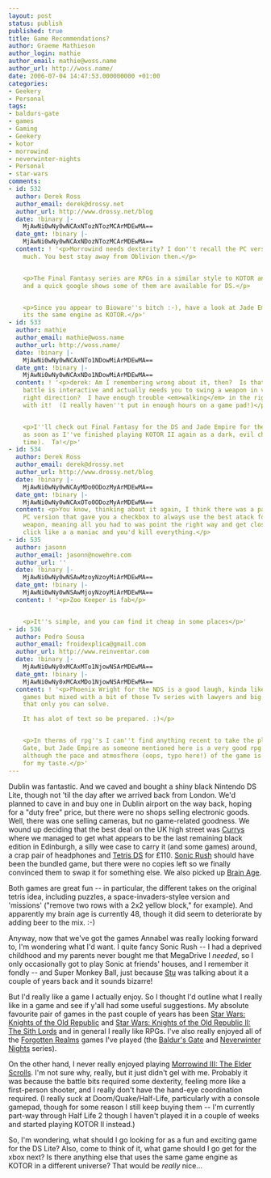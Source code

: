 ```yaml
---
layout: post
status: publish
published: true
title: Game Recommendations?
author: Graeme Mathieson
author_login: mathie
author_email: mathie@woss.name
author_url: http://woss.name/
date: 2006-07-04 14:47:53.000000000 +01:00
categories:
- Geekery
- Personal
tags:
- baldurs-gate
- games
- Gaming
- Geekery
- kotor
- morrowind
- neverwinter-nights
- Personal
- star-wars
comments:
- id: 532
  author: Derek Ross
  author_email: derek@drossy.net
  author_url: http://www.drossy.net/blog
  date: !binary |-
    MjAwNi0wNy0wNCAxNTozNTozMCArMDEwMA==
  date_gmt: !binary |-
    MjAwNi0wNy0wNCAxNDozNTozMCArMDEwMA==
  content: ! '<p>Morrowind needs dexterity? I don''t recall the PC version needing
    much. You best stay away from Oblivion then.</p>


    <p>The Final Fantasy series are RPGs in a similar style to KOTOR and KOTOR 2,
    and a quick google shows some of them are available for DS.</p>


    <p>Since you appear to Bioware''s bitch :-), have a look at Jade Empire, I think
    its the same engine as KOTOR.</p>'
- id: 533
  author: mathie
  author_email: mathie@woss.name
  author_url: http://woss.name/
  date: !binary |-
    MjAwNi0wNy0wNCAxNTo1NDowMiArMDEwMA==
  date_gmt: !binary |-
    MjAwNi0wNy0wNCAxNDo1NDowMiArMDEwMA==
  content: ! '<p>derek: Am I remembering wrong about it, then?  Is that the one where
    battle is interactive and actually needs you to swing a weapon in vaguely the
    right direction?  I have enough trouble <em>walking</em> in the right direction
    with it!  (I really haven''t put in enough hours on a game pad!)</p>


    <p>I''ll check out Final Fantasy for the DS and Jade Empire for the xbox (just
    as soon as I''ve finished playing KOTOR II again as a dark, evil character this
    time).  Ta!</p>'
- id: 534
  author: Derek Ross
  author_email: derek@drossy.net
  author_url: http://www.drossy.net/blog
  date: !binary |-
    MjAwNi0wNy0wNCAyMDo0ODozMyArMDEwMA==
  date_gmt: !binary |-
    MjAwNi0wNy0wNCAxOTo0ODozMyArMDEwMA==
  content: <p>You know, thinking about it again, I think there was a patch for the
    PC version that gave you a checkbox to always use the best atack for your current
    weapon, meaning all you had to was point the right way and get close enough and
    click like a a maniac and you'd kill everything.</p>
- id: 535
  author: jasonn
  author_email: jasonn@nowehre.com
  author_url: ''
  date: !binary |-
    MjAwNi0wNy0wNSAwMzoyNzoyMiArMDEwMA==
  date_gmt: !binary |-
    MjAwNi0wNy0wNSAwMjoyNzoyMiArMDEwMA==
  content: ! '<p>Zoo Keeper is fab</p>


    <p>It''s simple, and you can find it cheap in some places</p>'
- id: 536
  author: Pedro Sousa
  author_email: froidexplica@gmail.com
  author_url: http://www.reinventar.com
  date: !binary |-
    MjAwNi0wNy0xMCAxMTo1NjowNSArMDEwMA==
  date_gmt: !binary |-
    MjAwNi0wNy0xMCAxMDo1NjowNSArMDEwMA==
  content: ! '<p>Phoenix Wright for the NDS is a good laugh, kinda like old adventure
    games but mixed with a bit of those Tv series with lawyers and big murder cases
    that only you can solve.

    It has alot of text so be prepared. :)</p>


    <p>In therms of rpg''s I can''t find anything recent to take the place of Baldur''s
    Gate, but Jade Empire as someone mentioned here is a very good rpg for the xbox,
    although the pace and atmosfhere (oops, typo here!) of the game is kinda slow
    for my taste.</p>'
---
```

Dublin was fantastic.  And we caved and bought a shiny black Nintendo DS Lite, though not 'til the day after we arrived back from London.  We'd planned to cave in and buy one in Dublin airport on the way back, hoping for a "duty free" price, but there were no shops selling electronic goods.  Well, there was one selling cameras, but no game-related goodness.  We wound up deciding that the best deal on the UK high street was [Currys](http://www.currys.co.uk/) where we managed to get what appears to be the last remaining black edition in Edinburgh, a silly wee case to carry it (and some games) around, a crap pair of headphones and [Tetris DS](http://www.tetrisds.com/) for &pound;110.  [Sonic Rush](http://www.sega.com/gamesite/sonicrush/) should have been the bundled game, but there were no copies left so we finally convinced them to swap it for something else.  We also picked up [Brain Age](http://www.brainage.com/launch/index.jsp).

Both games are great fun -- in particular, the different takes on the original tetris idea, including puzzles, a space-invaders-stylee version and 'missions' ("remove two rows with a 2x2 yellow block," for example).  And apparently my brain age is currently 48, though it did seem to deteriorate by adding beer to the mix. :-)

Anyway, now that we've got the games Annabel was really looking forward to, I'm wondering what I'd want.  I quite fancy Sonic Rush -- I had a deprived childhood and my parents never bought me that MegaDrive I *needed*, so I only occasionally got to play Sonic at friends' houses, and I remember it fondly -- and Super Monkey Ball, just because [Stu](http://greengiraffegames.com/) was talking about it a couple of years back and it sounds bizarre!

But I'd really like a game I actually enjoy.  So I thought I'd outline what I really like in a game and see if y'all had some useful suggestions.  My absolute favourite pair of games in the past couple of years has been [Star Wars: Knights of the Old Republic](http://www.swkotor.com/) and [Star Wars: Knights of the Old Republic II: The Sith Lords](http://www.lucasarts.com/games/swkotor_sithlords/) and in general I really like RPGs. I've also really enjoyed all of the [Forgotten Realms](http://www.wizards.com/default.asp?x=dnd/fr/welcome) games I've played (the [Baldur's Gate](http://www.planetbaldursgate.com/) and [Neverwinter Nights](http://nwn.bioware.com/) series).

On the other hand, I never really enjoyed playing [Morrowind III: The Elder Scrolls](http://www.elderscrolls.com/).  I'm not sure why, really, but it just didn't gel with me. Probably it was because the battle bits required some dexterity, feeling more like a first-person shooter, and I really don't have the hand-eye coordination required.  (I really suck at Doom/Quake/Half-Life, particularly with a console gamepad, though for some reason I still keep buying them -- I'm currently part-way through Half Life 2 though I haven't played it in a couple of weeks and started playing KOTOR II instead.)

So, I'm wondering, what should I go looking for as a fun and exciting game for the DS Lite?  Also, come to think of it, what game should I go get for the xbox next?  Is there anything else that uses the same game engine as KOTOR in a different universe?  That would be *really* nice...
